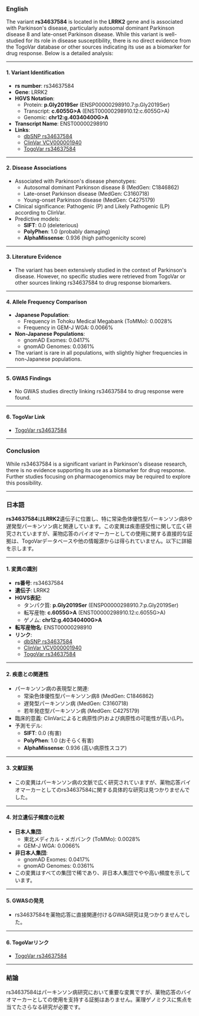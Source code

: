 ### English
The variant **rs34637584** is located in the **LRRK2** gene and is associated with Parkinson's disease, particularly autosomal dominant Parkinson disease 8 and late-onset Parkinson disease. While this variant is well-studied for its role in disease susceptibility, there is no direct evidence from the TogoVar database or other sources indicating its use as a biomarker for drug response. Below is a detailed analysis:

---

#### 1. **Variant Identification**
- **rs number**: rs34637584  
- **Gene**: LRRK2  
- **HGVS Notation**:  
  - Protein: **p.Gly2019Ser** (ENSP00000298910.7:p.Gly2019Ser)  
  - Transcript: **c.6055G>A** (ENST00000298910.12:c.6055G>A)  
  - Genomic: **chr12:g.40340400G>A**  
- **Transcript Name**: ENST00000298910  
- **Links**:  
  - [dbSNP rs34637584](https://identifiers.org/dbsnp/rs34637584)  
  - [ClinVar VCV000001940](https://www.ncbi.nlm.nih.gov/clinvar/variation/1940)  
  - [TogoVar rs34637584](https://togovar.org/variant/tgv45580587)  

---

#### 2. **Disease Associations**
- Associated with Parkinson's disease phenotypes:  
  - Autosomal dominant Parkinson disease 8 (MedGen: C1846862)  
  - Late-onset Parkinson disease (MedGen: C3160718)  
  - Young-onset Parkinson disease (MedGen: C4275179)  
- Clinical significance: Pathogenic (P) and Likely Pathogenic (LP) according to ClinVar.  
- Predictive models:  
  - **SIFT**: 0.0 (deleterious)  
  - **PolyPhen**: 1.0 (probably damaging)  
  - **AlphaMissense**: 0.936 (high pathogenicity score)  

---

#### 3. **Literature Evidence**
- The variant has been extensively studied in the context of Parkinson's disease. However, no specific studies were retrieved from TogoVar or other sources linking rs34637584 to drug response biomarkers.

---

#### 4. **Allele Frequency Comparison**
- **Japanese Population**:  
  - Frequency in Tohoku Medical Megabank (ToMMo): 0.0028%  
  - Frequency in GEM-J WGA: 0.0066%  
- **Non-Japanese Populations**:  
  - gnomAD Exomes: 0.0417%  
  - gnomAD Genomes: 0.0361%  
- The variant is rare in all populations, with slightly higher frequencies in non-Japanese populations.

---

#### 5. **GWAS Findings**
- No GWAS studies directly linking rs34637584 to drug response were found.

---

#### 6. **TogoVar Link**
- [TogoVar rs34637584](https://togovar.org/variant/tgv45580587)

---

### Conclusion
While rs34637584 is a significant variant in Parkinson's disease research, there is no evidence supporting its use as a biomarker for drug response. Further studies focusing on pharmacogenomics may be required to explore this possibility.

---

### 日本語
**rs34637584**は**LRRK2**遺伝子に位置し、特に常染色体優性型パーキンソン病8や遅発型パーキンソン病と関連しています。この変異は疾患感受性に関して広く研究されていますが、薬物応答のバイオマーカーとしての使用に関する直接的な証拠は、TogoVarデータベースや他の情報源からは得られていません。以下に詳細を示します。

---

#### 1. **変異の識別**
- **rs番号**: rs34637584  
- **遺伝子**: LRRK2  
- **HGVS表記**:  
  - タンパク質: **p.Gly2019Ser** (ENSP00000298910.7:p.Gly2019Ser)  
  - 転写産物: **c.6055G>A** (ENST00000298910.12:c.6055G>A)  
  - ゲノム: **chr12:g.40340400G>A**  
- **転写産物名**: ENST00000298910  
- **リンク**:  
  - [dbSNP rs34637584](https://identifiers.org/dbsnp/rs34637584)  
  - [ClinVar VCV000001940](https://www.ncbi.nlm.nih.gov/clinvar/variation/1940)  
  - [TogoVar rs34637584](https://togovar.org/variant/tgv45580587)  

---

#### 2. **疾患との関連性**
- パーキンソン病の表現型と関連:  
  - 常染色体優性型パーキンソン病8 (MedGen: C1846862)  
  - 遅発型パーキンソン病 (MedGen: C3160718)  
  - 若年発症型パーキンソン病 (MedGen: C4275179)  
- 臨床的意義: ClinVarによると病原性(P)および病原性の可能性が高い(LP)。  
- 予測モデル:  
  - **SIFT**: 0.0 (有害)  
  - **PolyPhen**: 1.0 (おそらく有害)  
  - **AlphaMissense**: 0.936 (高い病原性スコア)  

---

#### 3. **文献証拠**
- この変異はパーキンソン病の文脈で広く研究されていますが、薬物応答バイオマーカーとしてのrs34637584に関する具体的な研究は見つかりませんでした。

---

#### 4. **対立遺伝子頻度の比較**
- **日本人集団**:  
  - 東北メディカル・メガバンク (ToMMo): 0.0028%  
  - GEM-J WGA: 0.0066%  
- **非日本人集団**:  
  - gnomAD Exomes: 0.0417%  
  - gnomAD Genomes: 0.0361%  
- この変異はすべての集団で稀であり、非日本人集団でやや高い頻度を示しています。

---

#### 5. **GWASの発見**
- rs34637584を薬物応答に直接関連付けるGWAS研究は見つかりませんでした。

---

#### 6. **TogoVarリンク**
- [TogoVar rs34637584](https://togovar.org/variant/tgv45580587)

---

### 結論
rs34637584はパーキンソン病研究において重要な変異ですが、薬物応答のバイオマーカーとしての使用を支持する証拠はありません。薬理ゲノミクスに焦点を当てたさらなる研究が必要です。